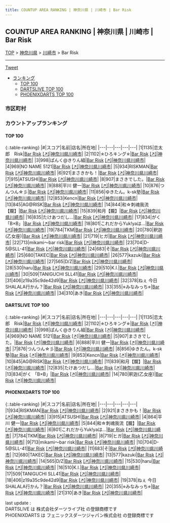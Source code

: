 ```yaml
---
title: COUNTUP AREA RANKING | 神奈川県 | 川崎市 | Bar Risk
---
```

## COUNTUP AREA RANKING | 神奈川県 | 川崎市 | Bar Risk

[TOP](/darts/rank/) > [神奈川県](/darts/rank/神奈川県/) > [川崎市](/darts/rank/神奈川県/川崎市/) > Bar Risk

___

<a href="https://twitter.com/share?ref_src=twsrc%5Etfw" data-text="COUNTUP AREA RANKING | 神奈川県川崎市Bar Risk" class="twitter-share-button" data-hashtags="DARTSLIVE,PHOENIXDARTS,darts,ダーツ" data-show-count="false">Tweet</a>

* [ランキング](#カウントアップランキング)
    * [TOP 100](#top-100)
    * [DARTSLIVE TOP 100](#dartslive-top-100)
    * [PHOENIXDARTS TOP 100](#phoenixdarts-top-100)

### 市区町村

<ul>

</ul>

### カウントアップランキング

#### TOP 100



{:.table-ranking}
|#|スコア|名前|店名|所在地|
|---|---|---|---|---|
|1|1135|<span class="rank-name-dl">恋太郎　Risk</span>|<a href="/darts/rank/shops/056ebea753f5920a0d9b047a20a7ba1e.html">Bar Risk</a> <a href="https://search.dartslive.com/jp/shop/056ebea753f5920a0d9b047a20a7ba1e">[↗]</a>|<a href="/darts/rank/神奈川県/川崎市">神奈川県川崎市</a>|
|2|1102|<span class="rank-name-dl">✯ひろキング✯</span>|<a href="/darts/rank/shops/056ebea753f5920a0d9b047a20a7ba1e.html">Bar Risk</a> <a href="https://search.dartslive.com/jp/shop/056ebea753f5920a0d9b047a20a7ba1e">[↗]</a>|<a href="/darts/rank/神奈川県/川崎市">神奈川県川崎市</a>|
|3|998|<span class="rank-name-dl">ぱんく@きりん組</span>|<a href="/darts/rank/shops/056ebea753f5920a0d9b047a20a7ba1e.html">Bar Risk</a> <a href="https://search.dartslive.com/jp/shop/056ebea753f5920a0d9b047a20a7ba1e">[↗]</a>|<a href="/darts/rank/神奈川県/川崎市">神奈川県川崎市</a>|
|4|969|<span class="rank-name-dl">NO NAME 5121</span>|<a href="/darts/rank/shops/056ebea753f5920a0d9b047a20a7ba1e.html">Bar Risk</a> <a href="https://search.dartslive.com/jp/shop/056ebea753f5920a0d9b047a20a7ba1e">[↗]</a>|<a href="/darts/rank/神奈川県/川崎市">神奈川県川崎市</a>|
|5|934|<span class="rank-name-pd">RISKMAN</span>|<a href="/darts/rank/shops/72461.html">Bar Risk</a> <a href="https://vs.phoenixdarts.com/jp/shop/shopDetailInfo/s_72461?s_seq=72461">[↗]</a>|<a href="/darts/rank/神奈川県/川崎市">神奈川県川崎市</a>|
|6|921|<span class="rank-name-pd">まさきかも！</span>|<a href="/darts/rank/shops/72461.html">Bar Risk</a> <a href="https://vs.phoenixdarts.com/jp/shop/shopDetailInfo/s_72461?s_seq=72461">[↗]</a>|<a href="/darts/rank/神奈川県/川崎市">神奈川県川崎市</a>|
|7|915|<span class="rank-name-pd">ATSUSHI</span>|<a href="/darts/rank/shops/72461.html">Bar Risk</a> <a href="https://vs.phoenixdarts.com/jp/shop/shopDetailInfo/s_72461?s_seq=72461">[↗]</a>|<a href="/darts/rank/神奈川県/川崎市">神奈川県川崎市</a>|
|8|907|<span class="rank-name-dl">まさきでした。</span>|<a href="/darts/rank/shops/056ebea753f5920a0d9b047a20a7ba1e.html">Bar Risk</a> <a href="https://search.dartslive.com/jp/shop/056ebea753f5920a0d9b047a20a7ba1e">[↗]</a>|<a href="/darts/rank/神奈川県/川崎市">神奈川県川崎市</a>|
|9|888|<span class="rank-name-dl">平川 健一</span>|<a href="/darts/rank/shops/056ebea753f5920a0d9b047a20a7ba1e.html">Bar Risk</a> <a href="https://search.dartslive.com/jp/shop/056ebea753f5920a0d9b047a20a7ba1e">[↗]</a>|<a href="/darts/rank/神奈川県/川崎市">神奈川県川崎市</a>|
|10|876|<span class="rank-name-dl">つんつん☆彡</span>|<a href="/darts/rank/shops/056ebea753f5920a0d9b047a20a7ba1e.html">Bar Risk</a> <a href="https://search.dartslive.com/jp/shop/056ebea753f5920a0d9b047a20a7ba1e">[↗]</a>|<a href="/darts/rank/神奈川県/川崎市">神奈川県川崎市</a>|
|11|856|<span class="rank-name-dl">ゆきたん。k-sk塾</span>|<a href="/darts/rank/shops/056ebea753f5920a0d9b047a20a7ba1e.html">Bar Risk</a> <a href="https://search.dartslive.com/jp/shop/056ebea753f5920a0d9b047a20a7ba1e">[↗]</a>|<a href="/darts/rank/神奈川県/川崎市">神奈川県川崎市</a>|
|12|853|<span class="rank-name-dl">Kencn</span>|<a href="/darts/rank/shops/056ebea753f5920a0d9b047a20a7ba1e.html">Bar Risk</a> <a href="https://search.dartslive.com/jp/shop/056ebea753f5920a0d9b047a20a7ba1e">[↗]</a>|<a href="/darts/rank/神奈川県/川崎市">神奈川県川崎市</a>|
|13|845|<span class="rank-name-dl">AG@RISK</span>|<a href="/darts/rank/shops/056ebea753f5920a0d9b047a20a7ba1e.html">Bar Risk</a> <a href="https://search.dartslive.com/jp/shop/056ebea753f5920a0d9b047a20a7ba1e">[↗]</a>|<a href="/darts/rank/神奈川県/川崎市">神奈川県川崎市</a>|
|14|844|<span class="rank-name-pd">和☆刺魂我流【朧】</span>|<a href="/darts/rank/shops/72461.html">Bar Risk</a> <a href="https://vs.phoenixdarts.com/jp/shop/shopDetailInfo/s_72461?s_seq=72461">[↗]</a>|<a href="/darts/rank/神奈川県/川崎市">神奈川県川崎市</a>|
|15|839|<span class="rank-name-dl">和月【朧】</span>|<a href="/darts/rank/shops/056ebea753f5920a0d9b047a20a7ba1e.html">Bar Risk</a> <a href="https://search.dartslive.com/jp/shop/056ebea753f5920a0d9b047a20a7ba1e">[↗]</a>|<a href="/darts/rank/神奈川県/川崎市">神奈川県川崎市</a>|
|16|835|<span class="rank-name-dl">たけあつだし…</span>|<a href="/darts/rank/shops/056ebea753f5920a0d9b047a20a7ba1e.html">Bar Risk</a> <a href="https://search.dartslive.com/jp/shop/056ebea753f5920a0d9b047a20a7ba1e">[↗]</a>|<a href="/darts/rank/神奈川県/川崎市">神奈川県川崎市</a>|
|17|834|<span class="rank-name-dl">がく 「B×B」</span>|<a href="/darts/rank/shops/056ebea753f5920a0d9b047a20a7ba1e.html">Bar Risk</a> <a href="https://search.dartslive.com/jp/shop/056ebea753f5920a0d9b047a20a7ba1e">[↗]</a>|<a href="/darts/rank/神奈川県/川崎市">神奈川県川崎市</a>|
|18|801|<span class="rank-name-pd">これだからYuk!yaは...</span>|<a href="/darts/rank/shops/72461.html">Bar Risk</a> <a href="https://vs.phoenixdarts.com/jp/shop/shopDetailInfo/s_72461?s_seq=72461">[↗]</a>|<a href="/darts/rank/神奈川県/川崎市">神奈川県川崎市</a>|
|19|784|<span class="rank-name-pd">TKM</span>|<a href="/darts/rank/shops/72461.html">Bar Risk</a> <a href="https://vs.phoenixdarts.com/jp/shop/shopDetailInfo/s_72461?s_seq=72461">[↗]</a>|<a href="/darts/rank/神奈川県/川崎市">神奈川県川崎市</a>|
|20|780|<span class="rank-name-dl">釈迦(乙女座)</span>|<a href="/darts/rank/shops/056ebea753f5920a0d9b047a20a7ba1e.html">Bar Risk</a> <a href="https://search.dartslive.com/jp/shop/056ebea753f5920a0d9b047a20a7ba1e">[↗]</a>|<a href="/darts/rank/神奈川県/川崎市">神奈川県川崎市</a>|
|21|719|<span class="rank-name-pd">ヒガ</span>|<a href="/darts/rank/shops/72461.html">Bar Risk</a> <a href="https://vs.phoenixdarts.com/jp/shop/shopDetailInfo/s_72461?s_seq=72461">[↗]</a>|<a href="/darts/rank/神奈川県/川崎市">神奈川県川崎市</a>|
|22|713|<span class="rank-name-pd">mikami〜bar risk</span>|<a href="/darts/rank/shops/72461.html">Bar Risk</a> <a href="https://vs.phoenixdarts.com/jp/shop/shopDetailInfo/s_72461?s_seq=72461">[↗]</a>|<a href="/darts/rank/神奈川県/川崎市">神奈川県川崎市</a>|
|23|704|<span class="rank-name-pd">D-5@SLL-41</span>|<a href="/darts/rank/shops/72461.html">Bar Risk</a> <a href="https://vs.phoenixdarts.com/jp/shop/shopDetailInfo/s_72461?s_seq=72461">[↗]</a>|<a href="/darts/rank/神奈川県/川崎市">神奈川県川崎市</a>|
|24|683|<span class="rank-name-pd">そ</span>|<a href="/darts/rank/shops/72461.html">Bar Risk</a> <a href="https://vs.phoenixdarts.com/jp/shop/shopDetailInfo/s_72461?s_seq=72461">[↗]</a>|<a href="/darts/rank/神奈川県/川崎市">神奈川県川崎市</a>|
|25|680|<span class="rank-name-pd">TAKEC</span>|<a href="/darts/rank/shops/72461.html">Bar Risk</a> <a href="https://vs.phoenixdarts.com/jp/shop/shopDetailInfo/s_72461?s_seq=72461">[↗]</a>|<a href="/darts/rank/神奈川県/川崎市">神奈川県川崎市</a>|
|26|577|<span class="rank-name-pd">kazuki</span>|<a href="/darts/rank/shops/72461.html">Bar Risk</a> <a href="https://vs.phoenixdarts.com/jp/shop/shopDetailInfo/s_72461?s_seq=72461">[↗]</a>|<a href="/darts/rank/神奈川県/川崎市">神奈川県川崎市</a>|
|27|565|<span class="rank-name-pd">D/Z</span>|<a href="/darts/rank/shops/72461.html">Bar Risk</a> <a href="https://vs.phoenixdarts.com/jp/shop/shopDetailInfo/s_72461?s_seq=72461">[↗]</a>|<a href="/darts/rank/神奈川県/川崎市">神奈川県川崎市</a>|
|28|530|<span class="rank-name-pd">haru</span>|<a href="/darts/rank/shops/72461.html">Bar Risk</a> <a href="https://vs.phoenixdarts.com/jp/shop/shopDetailInfo/s_72461?s_seq=72461">[↗]</a>|<a href="/darts/rank/神奈川県/川崎市">神奈川県川崎市</a>|
|29|510|<span class="rank-name-pd">K.I.</span>|<a href="/darts/rank/shops/72461.html">Bar Risk</a> <a href="https://vs.phoenixdarts.com/jp/shop/shopDetailInfo/s_72461?s_seq=72461">[↗]</a>|<a href="/darts/rank/神奈川県/川崎市">神奈川県川崎市</a>|
|30|509|<span class="rank-name-pd">TANIGUCHI SLL41</span>|<a href="/darts/rank/shops/72461.html">Bar Risk</a> <a href="https://vs.phoenixdarts.com/jp/shop/shopDetailInfo/s_72461?s_seq=72461">[↗]</a>|<a href="/darts/rank/神奈川県/川崎市">神奈川県川崎市</a>|
|31|406|<span class="rank-name-pd">z19a35c9de42d9</span>|<a href="/darts/rank/shops/72461.html">Bar Risk</a> <a href="https://vs.phoenixdarts.com/jp/shop/shopDetailInfo/s_72461?s_seq=72461">[↗]</a>|<a href="/darts/rank/神奈川県/川崎市">神奈川県川崎市</a>|
|32|378|<span class="rank-name-pd">ねぇ 今日SHALALA行かん？</span>|<a href="/darts/rank/shops/72461.html">Bar Risk</a> <a href="https://vs.phoenixdarts.com/jp/shop/shopDetailInfo/s_72461?s_seq=72461">[↗]</a>|<a href="/darts/rank/神奈川県/川崎市">神奈川県川崎市</a>|
|33|355|<span class="rank-name-pd">⭐︎みなみっち⭐︎</span>|<a href="/darts/rank/shops/72461.html">Bar Risk</a> <a href="https://vs.phoenixdarts.com/jp/shop/shopDetailInfo/s_72461?s_seq=72461">[↗]</a>|<a href="/darts/rank/神奈川県/川崎市">神奈川県川崎市</a>|
|34|310|<span class="rank-name-pd">あき</span>|<a href="/darts/rank/shops/72461.html">Bar Risk</a> <a href="https://vs.phoenixdarts.com/jp/shop/shopDetailInfo/s_72461?s_seq=72461">[↗]</a>|<a href="/darts/rank/神奈川県/川崎市">神奈川県川崎市</a>|


#### DARTSLIVE TOP 100



{:.table-ranking}
|#|スコア|名前|店名|所在地|
|---|---|---|---|---|
|1|1135|<span class="rank-name-dl">恋太郎　Risk</span>|<a href="/darts/rank/shops/056ebea753f5920a0d9b047a20a7ba1e.html">Bar Risk</a> <a href="https://search.dartslive.com/jp/shop/056ebea753f5920a0d9b047a20a7ba1e">[↗]</a>|<a href="/darts/rank/神奈川県/川崎市">神奈川県川崎市</a>|
|2|1102|<span class="rank-name-dl">✯ひろキング✯</span>|<a href="/darts/rank/shops/056ebea753f5920a0d9b047a20a7ba1e.html">Bar Risk</a> <a href="https://search.dartslive.com/jp/shop/056ebea753f5920a0d9b047a20a7ba1e">[↗]</a>|<a href="/darts/rank/神奈川県/川崎市">神奈川県川崎市</a>|
|3|998|<span class="rank-name-dl">ぱんく@きりん組</span>|<a href="/darts/rank/shops/056ebea753f5920a0d9b047a20a7ba1e.html">Bar Risk</a> <a href="https://search.dartslive.com/jp/shop/056ebea753f5920a0d9b047a20a7ba1e">[↗]</a>|<a href="/darts/rank/神奈川県/川崎市">神奈川県川崎市</a>|
|4|969|<span class="rank-name-dl">NO NAME 5121</span>|<a href="/darts/rank/shops/056ebea753f5920a0d9b047a20a7ba1e.html">Bar Risk</a> <a href="https://search.dartslive.com/jp/shop/056ebea753f5920a0d9b047a20a7ba1e">[↗]</a>|<a href="/darts/rank/神奈川県/川崎市">神奈川県川崎市</a>|
|5|907|<span class="rank-name-dl">まさきでした。</span>|<a href="/darts/rank/shops/056ebea753f5920a0d9b047a20a7ba1e.html">Bar Risk</a> <a href="https://search.dartslive.com/jp/shop/056ebea753f5920a0d9b047a20a7ba1e">[↗]</a>|<a href="/darts/rank/神奈川県/川崎市">神奈川県川崎市</a>|
|6|888|<span class="rank-name-dl">平川 健一</span>|<a href="/darts/rank/shops/056ebea753f5920a0d9b047a20a7ba1e.html">Bar Risk</a> <a href="https://search.dartslive.com/jp/shop/056ebea753f5920a0d9b047a20a7ba1e">[↗]</a>|<a href="/darts/rank/神奈川県/川崎市">神奈川県川崎市</a>|
|7|876|<span class="rank-name-dl">つんつん☆彡</span>|<a href="/darts/rank/shops/056ebea753f5920a0d9b047a20a7ba1e.html">Bar Risk</a> <a href="https://search.dartslive.com/jp/shop/056ebea753f5920a0d9b047a20a7ba1e">[↗]</a>|<a href="/darts/rank/神奈川県/川崎市">神奈川県川崎市</a>|
|8|856|<span class="rank-name-dl">ゆきたん。k-sk塾</span>|<a href="/darts/rank/shops/056ebea753f5920a0d9b047a20a7ba1e.html">Bar Risk</a> <a href="https://search.dartslive.com/jp/shop/056ebea753f5920a0d9b047a20a7ba1e">[↗]</a>|<a href="/darts/rank/神奈川県/川崎市">神奈川県川崎市</a>|
|9|853|<span class="rank-name-dl">Kencn</span>|<a href="/darts/rank/shops/056ebea753f5920a0d9b047a20a7ba1e.html">Bar Risk</a> <a href="https://search.dartslive.com/jp/shop/056ebea753f5920a0d9b047a20a7ba1e">[↗]</a>|<a href="/darts/rank/神奈川県/川崎市">神奈川県川崎市</a>|
|10|845|<span class="rank-name-dl">AG@RISK</span>|<a href="/darts/rank/shops/056ebea753f5920a0d9b047a20a7ba1e.html">Bar Risk</a> <a href="https://search.dartslive.com/jp/shop/056ebea753f5920a0d9b047a20a7ba1e">[↗]</a>|<a href="/darts/rank/神奈川県/川崎市">神奈川県川崎市</a>|
|11|839|<span class="rank-name-dl">和月【朧】</span>|<a href="/darts/rank/shops/056ebea753f5920a0d9b047a20a7ba1e.html">Bar Risk</a> <a href="https://search.dartslive.com/jp/shop/056ebea753f5920a0d9b047a20a7ba1e">[↗]</a>|<a href="/darts/rank/神奈川県/川崎市">神奈川県川崎市</a>|
|12|835|<span class="rank-name-dl">たけあつだし…</span>|<a href="/darts/rank/shops/056ebea753f5920a0d9b047a20a7ba1e.html">Bar Risk</a> <a href="https://search.dartslive.com/jp/shop/056ebea753f5920a0d9b047a20a7ba1e">[↗]</a>|<a href="/darts/rank/神奈川県/川崎市">神奈川県川崎市</a>|
|13|834|<span class="rank-name-dl">がく 「B×B」</span>|<a href="/darts/rank/shops/056ebea753f5920a0d9b047a20a7ba1e.html">Bar Risk</a> <a href="https://search.dartslive.com/jp/shop/056ebea753f5920a0d9b047a20a7ba1e">[↗]</a>|<a href="/darts/rank/神奈川県/川崎市">神奈川県川崎市</a>|
|14|780|<span class="rank-name-dl">釈迦(乙女座)</span>|<a href="/darts/rank/shops/056ebea753f5920a0d9b047a20a7ba1e.html">Bar Risk</a> <a href="https://search.dartslive.com/jp/shop/056ebea753f5920a0d9b047a20a7ba1e">[↗]</a>|<a href="/darts/rank/神奈川県/川崎市">神奈川県川崎市</a>|


#### PHOENIXDARTS TOP 100



{:.table-ranking}
|#|スコア|名前|店名|所在地|
|---|---|---|---|---|
|1|934|<span class="rank-name-pd">RISKMAN</span>|<a href="/darts/rank/shops/72461.html">Bar Risk</a> <a href="https://vs.phoenixdarts.com/jp/shop/shopDetailInfo/s_72461?s_seq=72461">[↗]</a>|<a href="/darts/rank/神奈川県/川崎市">神奈川県川崎市</a>|
|2|921|<span class="rank-name-pd">まさきかも！</span>|<a href="/darts/rank/shops/72461.html">Bar Risk</a> <a href="https://vs.phoenixdarts.com/jp/shop/shopDetailInfo/s_72461?s_seq=72461">[↗]</a>|<a href="/darts/rank/神奈川県/川崎市">神奈川県川崎市</a>|
|3|915|<span class="rank-name-pd">ATSUSHI</span>|<a href="/darts/rank/shops/72461.html">Bar Risk</a> <a href="https://vs.phoenixdarts.com/jp/shop/shopDetailInfo/s_72461?s_seq=72461">[↗]</a>|<a href="/darts/rank/神奈川県/川崎市">神奈川県川崎市</a>|
|4|864|<span class="rank-name-pd">平川 健一</span>|<a href="/darts/rank/shops/72461.html">Bar Risk</a> <a href="https://vs.phoenixdarts.com/jp/shop/shopDetailInfo/s_72461?s_seq=72461">[↗]</a>|<a href="/darts/rank/神奈川県/川崎市">神奈川県川崎市</a>|
|5|844|<span class="rank-name-pd">和☆刺魂我流【朧】</span>|<a href="/darts/rank/shops/72461.html">Bar Risk</a> <a href="https://vs.phoenixdarts.com/jp/shop/shopDetailInfo/s_72461?s_seq=72461">[↗]</a>|<a href="/darts/rank/神奈川県/川崎市">神奈川県川崎市</a>|
|6|801|<span class="rank-name-pd">これだからYuk!yaは...</span>|<a href="/darts/rank/shops/72461.html">Bar Risk</a> <a href="https://vs.phoenixdarts.com/jp/shop/shopDetailInfo/s_72461?s_seq=72461">[↗]</a>|<a href="/darts/rank/神奈川県/川崎市">神奈川県川崎市</a>|
|7|784|<span class="rank-name-pd">TKM</span>|<a href="/darts/rank/shops/72461.html">Bar Risk</a> <a href="https://vs.phoenixdarts.com/jp/shop/shopDetailInfo/s_72461?s_seq=72461">[↗]</a>|<a href="/darts/rank/神奈川県/川崎市">神奈川県川崎市</a>|
|8|719|<span class="rank-name-pd">ヒガ</span>|<a href="/darts/rank/shops/72461.html">Bar Risk</a> <a href="https://vs.phoenixdarts.com/jp/shop/shopDetailInfo/s_72461?s_seq=72461">[↗]</a>|<a href="/darts/rank/神奈川県/川崎市">神奈川県川崎市</a>|
|9|713|<span class="rank-name-pd">mikami〜bar risk</span>|<a href="/darts/rank/shops/72461.html">Bar Risk</a> <a href="https://vs.phoenixdarts.com/jp/shop/shopDetailInfo/s_72461?s_seq=72461">[↗]</a>|<a href="/darts/rank/神奈川県/川崎市">神奈川県川崎市</a>|
|10|704|<span class="rank-name-pd">D-5@SLL-41</span>|<a href="/darts/rank/shops/72461.html">Bar Risk</a> <a href="https://vs.phoenixdarts.com/jp/shop/shopDetailInfo/s_72461?s_seq=72461">[↗]</a>|<a href="/darts/rank/神奈川県/川崎市">神奈川県川崎市</a>|
|11|683|<span class="rank-name-pd">そ</span>|<a href="/darts/rank/shops/72461.html">Bar Risk</a> <a href="https://vs.phoenixdarts.com/jp/shop/shopDetailInfo/s_72461?s_seq=72461">[↗]</a>|<a href="/darts/rank/神奈川県/川崎市">神奈川県川崎市</a>|
|12|680|<span class="rank-name-pd">TAKEC</span>|<a href="/darts/rank/shops/72461.html">Bar Risk</a> <a href="https://vs.phoenixdarts.com/jp/shop/shopDetailInfo/s_72461?s_seq=72461">[↗]</a>|<a href="/darts/rank/神奈川県/川崎市">神奈川県川崎市</a>|
|13|577|<span class="rank-name-pd">kazuki</span>|<a href="/darts/rank/shops/72461.html">Bar Risk</a> <a href="https://vs.phoenixdarts.com/jp/shop/shopDetailInfo/s_72461?s_seq=72461">[↗]</a>|<a href="/darts/rank/神奈川県/川崎市">神奈川県川崎市</a>|
|14|565|<span class="rank-name-pd">D/Z</span>|<a href="/darts/rank/shops/72461.html">Bar Risk</a> <a href="https://vs.phoenixdarts.com/jp/shop/shopDetailInfo/s_72461?s_seq=72461">[↗]</a>|<a href="/darts/rank/神奈川県/川崎市">神奈川県川崎市</a>|
|15|530|<span class="rank-name-pd">haru</span>|<a href="/darts/rank/shops/72461.html">Bar Risk</a> <a href="https://vs.phoenixdarts.com/jp/shop/shopDetailInfo/s_72461?s_seq=72461">[↗]</a>|<a href="/darts/rank/神奈川県/川崎市">神奈川県川崎市</a>|
|16|510|<span class="rank-name-pd">K.I.</span>|<a href="/darts/rank/shops/72461.html">Bar Risk</a> <a href="https://vs.phoenixdarts.com/jp/shop/shopDetailInfo/s_72461?s_seq=72461">[↗]</a>|<a href="/darts/rank/神奈川県/川崎市">神奈川県川崎市</a>|
|17|509|<span class="rank-name-pd">TANIGUCHI SLL41</span>|<a href="/darts/rank/shops/72461.html">Bar Risk</a> <a href="https://vs.phoenixdarts.com/jp/shop/shopDetailInfo/s_72461?s_seq=72461">[↗]</a>|<a href="/darts/rank/神奈川県/川崎市">神奈川県川崎市</a>|
|18|406|<span class="rank-name-pd">z19a35c9de42d9</span>|<a href="/darts/rank/shops/72461.html">Bar Risk</a> <a href="https://vs.phoenixdarts.com/jp/shop/shopDetailInfo/s_72461?s_seq=72461">[↗]</a>|<a href="/darts/rank/神奈川県/川崎市">神奈川県川崎市</a>|
|19|378|<span class="rank-name-pd">ねぇ 今日SHALALA行かん？</span>|<a href="/darts/rank/shops/72461.html">Bar Risk</a> <a href="https://vs.phoenixdarts.com/jp/shop/shopDetailInfo/s_72461?s_seq=72461">[↗]</a>|<a href="/darts/rank/神奈川県/川崎市">神奈川県川崎市</a>|
|20|355|<span class="rank-name-pd">⭐︎みなみっち⭐︎</span>|<a href="/darts/rank/shops/72461.html">Bar Risk</a> <a href="https://vs.phoenixdarts.com/jp/shop/shopDetailInfo/s_72461?s_seq=72461">[↗]</a>|<a href="/darts/rank/神奈川県/川崎市">神奈川県川崎市</a>|
|21|310|<span class="rank-name-pd">あき</span>|<a href="/darts/rank/shops/72461.html">Bar Risk</a> <a href="https://vs.phoenixdarts.com/jp/shop/shopDetailInfo/s_72461?s_seq=72461">[↗]</a>|<a href="/darts/rank/神奈川県/川崎市">神奈川県川崎市</a>|


<div class="footer border-top border-gray-light mt-5 pt-3 text-right text-gray">
    last update : <span style="font-weight: italic" id="foot_last_modified"></span><br />
    DARTSLIVE は 株式会社ダーツライブ社 の登録商標です<br />
    PHOENIXDARTS は フェニックスダーツジャパン株式会社 の登録商標です<br />
</div>

<script src="https://cdnjs.cloudflare.com/ajax/libs/jquery.tablesorter/2.31.3/js/jquery.tablesorter.min.js" integrity="sha512-qzgd5cYSZcosqpzpn7zF2ZId8f/8CHmFKZ8j7mU4OUXTNRd5g+ZHBPsgKEwoqxCtdQvExE5LprwwPAgoicguNg==" crossorigin="anonymous" referrerpolicy="no-referrer"></script>
<link rel="stylesheet" href="https://cdnjs.cloudflare.com/ajax/libs/jquery.tablesorter/2.31.3/css/theme.default.min.css" integrity="sha512-wghhOJkjQX0Lh3NSWvNKeZ0ZpNn+SPVXX1Qyc9OCaogADktxrBiBdKGDoqVUOyhStvMBmJQ8ZdMHiR3wuEq8+w==" crossorigin="anonymous" referrerpolicy="no-referrer" />
<script>
$(function() {
    $(".table-ranking").tablesorter({sortList:[[0, 0]]});
    $("#foot_last_modified").text(formatDate(new Date(document.lastModified), 'yyyy-MM-dd HH:mm:ss'));
});
</script>

<script async src="https://platform.twitter.com/widgets.js" charset="utf-8"></script>